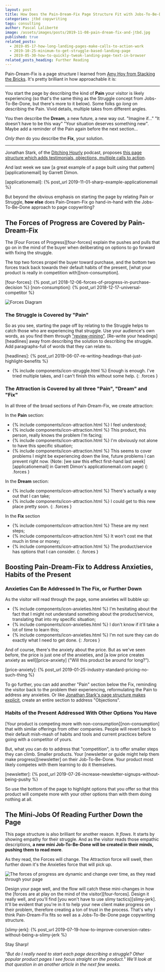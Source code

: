```yaml
---
layout: post
title: How Does the Pain-Dream-Fix Page Structure Fit with Jobs-To-Be-Done?
categories: jtbd copywriting
tags: consulting
author: Pascal Laliberté
image: /assets/images/posts/2019-11-08-pain-dream-fix-and-jtbd.jpg
published: true
related_posts:
  - 2019-05-17-how-long-landing-pages-make-calls-to-action-work
  - 2019-10-25-minimum-to-get-struggle-based-landing-page
  - 2019-05-30-how-to-quickly-tweak-landing-page-text-in-browser
related_posts_heading: Further Reading
---
```


Pain-Dream-Fix is a page structure I learned from [Amy Hoy from Stacking the Bricks][amy-hoy-pdf]. It's pretty brilliant in how approachable it is:

[amy-hoy-pdf]: https://stackingthebricks.com/how-i-increased-conversion-2-4x-with-better-copywriting/

---

You start the page by describing the kind of **Pain** your visitor is likely experiencing (so that's the same thing as the Struggle concept from Jobs-To-Be-Done, but there's more to it below). Some folks go _long_ on describing the Pain. Vivid details, multiple takes from different angles.

You then describe the **Dream**, a new future, a new way out. "Imagine if..." "It doesn't have to be this way" "Your situation deserves something new". Maybe add a reminder of the Pain again before the next section...

_Only then_ do you describe the **Fix**, your solution.

---

Jonathan Stark, of the [Ditching Hourly][ditching-hourly] podcast, proposes [this page structure which adds testimonials, objections, multiple calls to action][jonathan-stark-page-structure].

And last week we saw [a great example of a page built using that pattern][applicationemail] by Garrett Dimon.

[ditching-hourly]: https://ditchinghourly.com
[jonathan-stark-page-structure]: https://jonathanstark.com/building-the-perfect-sales-page
[applicationemail]: {% post_url 2019-11-01-sharp-example-applicationemail %}

But beyond the obvious emphasis on starting the page by relating Pain or Struggle, **how else** does Pain-Dream-Fix go hand-in-hand with the Jobs-To-Be-Done approach to page copywriting?

## The Forces of Progress are Covered by Pain-Dream-Fix

The [Four Forces of Progress][four-forces] explain the pushes and pulls that go on in the mind of the buyer when deliberating on options to go forward with fixing the struggle.

The top two forces propel the buyer toward purchase, and the bottom two forces track back towards their default habits of the present, [what your product is really in competition with][non-consumption].

[four-forces]: {% post_url 2018-12-06-forces-of-progress-in-purchase-decision %}
[non-consumption]: {% post_url 2018-12-17-universal-competitor %}

![Forces Diagram](/assets/images/posts/2018-12-06-forces-of-progress-diagram-01.svg)

### The Struggle is Covered by "Pain"

So as you see, starting the page off by relating to the Struggle helps to catch those who are experiencing that struggle. Use your audience's own words, as you find them through ["review-mining"][review-mining]. [Re-write your headings][headlines] away from describing the solution to describing the struggle. Add paragraphs-full of words that they can relate to.

[review-mining]: https://www.lewiscommercialwriting.com/post/saas-copywriting-secret-let-the-customer-write-everything
[headlines]: {% post_url 2019-06-07-re-writing-headings-that-just-highlight-benefits %}

* {% include components/icon-struggle.html %} Enough is enough. I've tried multiple takes, and I can't finish this without some help.
{: .forces }

### The Attraction is Covered by all three "Pain", "Dream" and "Fix"

In all three of the broad sections of Pain-Dream-Fix, we create attraction:

In the **Pain** section:

* {% include components/icon-attraction.html %} I feel understood;
* {% include components/icon-attraction.html %} This product, this person, really knows the problem I'm facing;
* {% include components/icon-attraction.html %} I'm obviously not alone to have this specific situation;
* {% include components/icon-attraction.html %} This seems to cover problems I might be experiencing down the line, future problems I can prevent right now. (Note: [we saw this effect first-hand last week][applicationemail] in Garrett Dimon's applicationemail.com page)
{: .forces }

In the **Dream** section:

* {% include components/icon-attraction.html %} There's actually a way out that I can take;
* {% include components/icon-attraction.html %} I could get to this new place pretty soon.
{: .forces }

In the **Fix** section

* {% include components/icon-attraction.html %} These are my next steps;
* {% include components/icon-attraction.html %} It won't cost me that much in time or money;
* {% include components/icon-attraction.html %} The product/service has options that I can consider.
{: .forces }

## Boosting Pain-Dream-Fix to Address Anxieties, Habits of the Present

### Anxieties Can Be Addressed In The Fix, or Further Down

As the visitor will read through the page, some anxieties will bubble up:

* {% include components/icon-anxieties.html %} I'm hesitating about the fact that I might not understand something about the product/service, translating that into my specific situation;
* {% include components/icon-anxieties.html %} I don't know if it'll take a lot of time to learn this;
* {% include components/icon-anxieties.html %} I'm not sure they can do exactly what I need to get done.
{: .forces }

And of course, there's the anxiety about the price. But as we've seen before, the price is just one of the anxieties, and [a low price creates anxiety as well][price-anxiety] ("Will this product be around for long?").

[price-anxiety]: {% post_url 2019-01-25-industry-standard-pricing-no-such-thing %}

To go further, you can add another "Pain" section below the Fix, reminding the visitor back to the problem their experiencing, reformulating the Pain to address any anxieties. Or like [Jonathan Stark's page structure makes explicit][jonathan-stark-page-structure], create an entire section to address "Objections".

### Habits of the Present Addressed With Other Options You Have

[Your product is competing more with non-consumption][non-consumption] that with similar offerings from other companies. People will revert back to their default mish-mash of habits and tools and current practices before going with a competitor of yours.

But, what you can do to address that "competition", is to offer smaller steps they can climb. Smaller products. Your [newsletter or guide might help them make progress][newsletter] on their Job-To-Be-Done. Your product most likely competes with them learning to do it themselves.

[newsletter]: {% post_url 2019-07-26-increase-newsletter-signups-without-being-pushy %}

So use the bottom of the page to highlight options that you offer so that this product will compete more with your other options than with them doing nothing at all.

## The Mini-Jobs Of Reading Further Down the Page

This page structure is also brilliant for another reason. It _flows_. It starts by showing empathy for their struggle. And as the visitor reads those empathic descriptions, **a new mini Job-To-Be-Done will be created in their minds, pushing them to read more**.

As they read, the Forces will change. The Attraction force will swell, then further down it's the Anxieties force that will pick up.

![The forces of progress are dynamic and change over time, as they read through your page](/assets/images/posts/2019-02-01-interview-and-timeline-diagram-02.svg)

Design your page well, and the flow will catch these mini-changes in how the [forces are at play on the mind of the visitor][four-forces]. Design it really well, and you'll find [you won't have to use slimy tactics][slimy-jerk]. It'll be evident that you're in it to help your new client make progress on their problem, therefore creating a ton of trust in the process. That's why I think Pain-Dream-Fix fits so well as a Jobs-To-Be-Done page copywriting structure.

[slimy-jerk]: {% post_url 2019-07-19-how-to-improve-conversion-rates-without-being-a-slimy-jerk %}

Stay Sharp!

_"But do I really need to start each page describing a struggle? Other popular product pages I see focus straight on the product." We'll look at that question in an another article in the next few weeks._
